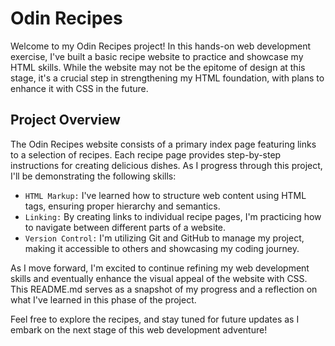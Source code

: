 # **Odin Recipes**

Welcome to my Odin Recipes project! In this hands-on web development exercise, I've built a basic recipe website to practice and showcase my HTML skills. While the website may not be the epitome of design at this stage, it's a crucial step in strengthening my HTML foundation, with plans to enhance it with CSS in the future.

## **Project Overview**

The Odin Recipes website consists of a primary index page featuring links to a selection of recipes. Each recipe page provides step-by-step instructions for creating delicious dishes. As I progress through this project, I'll be demonstrating the following skills:

- `HTML Markup:` I've learned how to structure web content using HTML tags, ensuring proper hierarchy and semantics.
- `Linking:` By creating links to individual recipe pages, I'm practicing how to navigate between different parts of a website.
- `Version Control:` I'm utilizing Git and GitHub to manage my project, making it accessible to others and showcasing my coding journey.

As I move forward, I'm excited to continue refining my web development skills and eventually enhance the visual appeal of the website with CSS. This README.md serves as a snapshot of my progress and a reflection on what I've learned in this phase of the project.

Feel free to explore the recipes, and stay tuned for future updates as I embark on the next stage of this web development adventure!
